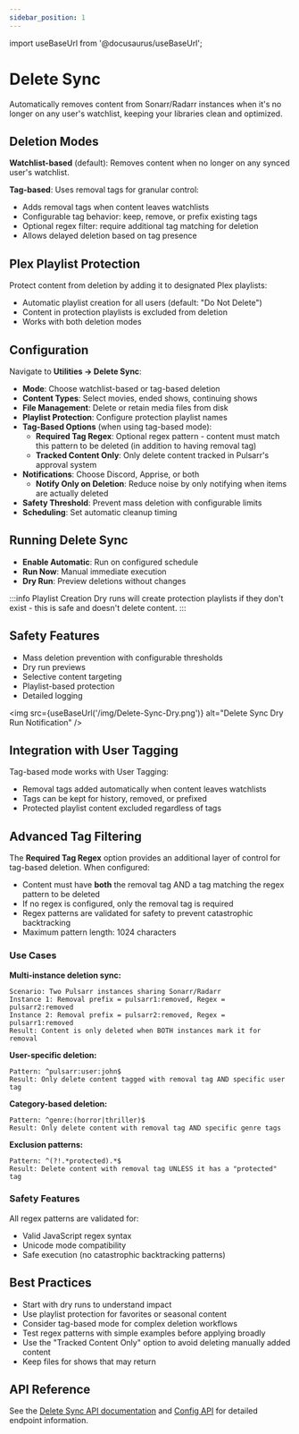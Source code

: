 ```yaml
---
sidebar_position: 1
---
```


import useBaseUrl from '@docusaurus/useBaseUrl';

# Delete Sync

Automatically removes content from Sonarr/Radarr instances when it's no longer on any user's watchlist, keeping your libraries clean and optimized.

## Deletion Modes

**Watchlist-based** (default): Removes content when no longer on any synced user's watchlist.

**Tag-based**: Uses removal tags for granular control:
- Adds removal tags when content leaves watchlists
- Configurable tag behavior: keep, remove, or prefix existing tags
- Optional regex filter: require additional tag matching for deletion
- Allows delayed deletion based on tag presence

## Plex Playlist Protection

Protect content from deletion by adding it to designated Plex playlists:
- Automatic playlist creation for all users (default: "Do Not Delete")
- Content in protection playlists is excluded from deletion
- Works with both deletion modes

## Configuration

Navigate to **Utilities → Delete Sync**:

- **Mode**: Choose watchlist-based or tag-based deletion
- **Content Types**: Select movies, ended shows, continuing shows
- **File Management**: Delete or retain media files from disk
- **Playlist Protection**: Configure protection playlist names
- **Tag-Based Options** (when using tag-based mode):
  - **Required Tag Regex**: Optional regex pattern - content must match this pattern to be deleted (in addition to having removal tag)
  - **Tracked Content Only**: Only delete content tracked in Pulsarr's approval system
- **Notifications**: Choose Discord, Apprise, or both
  - **Notify Only on Deletion**: Reduce noise by only notifying when items are actually deleted
- **Safety Threshold**: Prevent mass deletion with configurable limits
- **Scheduling**: Set automatic cleanup timing

## Running Delete Sync

- **Enable Automatic**: Run on configured schedule
- **Run Now**: Manual immediate execution  
- **Dry Run**: Preview deletions without changes

:::info Playlist Creation
Dry runs will create protection playlists if they don't exist - this is safe and doesn't delete content.
:::

## Safety Features

- Mass deletion prevention with configurable thresholds
- Dry run previews
- Selective content targeting
- Playlist-based protection
- Detailed logging

<img src={useBaseUrl('/img/Delete-Sync-Dry.png')} alt="Delete Sync Dry Run Notification" />

## Integration with User Tagging

Tag-based mode works with User Tagging:
- Removal tags added automatically when content leaves watchlists
- Tags can be kept for history, removed, or prefixed
- Protected playlist content excluded regardless of tags

## Advanced Tag Filtering

The **Required Tag Regex** option provides an additional layer of control for tag-based deletion. When configured:

- Content must have **both** the removal tag AND a tag matching the regex pattern to be deleted
- If no regex is configured, only the removal tag is required
- Regex patterns are validated for safety to prevent catastrophic backtracking
- Maximum pattern length: 1024 characters

### Use Cases

**Multi-instance deletion sync:**
```
Scenario: Two Pulsarr instances sharing Sonarr/Radarr
Instance 1: Removal prefix = pulsarr1:removed, Regex = pulsarr2:removed
Instance 2: Removal prefix = pulsarr2:removed, Regex = pulsarr1:removed
Result: Content is only deleted when BOTH instances mark it for removal
```

**User-specific deletion:**
```
Pattern: ^pulsarr:user:john$
Result: Only delete content tagged with removal tag AND specific user tag
```

**Category-based deletion:**
```
Pattern: ^genre:(horror|thriller)$
Result: Only delete content with removal tag AND specific genre tags
```

**Exclusion patterns:**
```
Pattern: ^(?!.*protected).*$
Result: Delete content with removal tag UNLESS it has a "protected" tag
```

### Safety Features

All regex patterns are validated for:
- Valid JavaScript regex syntax
- Unicode mode compatibility
- Safe execution (no catastrophic backtracking patterns)

## Best Practices

- Start with dry runs to understand impact
- Use playlist protection for favorites or seasonal content
- Consider tag-based mode for complex deletion workflows
- Test regex patterns with simple examples before applying broadly
- Use the "Tracked Content Only" option to avoid deleting manually added content
- Keep files for shows that may return

## API Reference

See the [Delete Sync API documentation](/docs/api/dry-run-delete-sync) and [Config API](/docs/api/update-config) for detailed endpoint information.